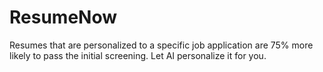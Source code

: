 # ResumeNow
Resumes that are personalized to a specific job application are 75% more likely to pass the initial screening. Let AI personalize it for you.
